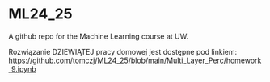 # ML24_25
A github repo for the Machine Learning course at UW.

Rozwiązanie DZIEWIĄTEJ pracy domowej jest dostępne pod linkiem:
https://github.com/tomczj/ML24_25/blob/main/Multi_Layer_Perc/homework_9.ipynb